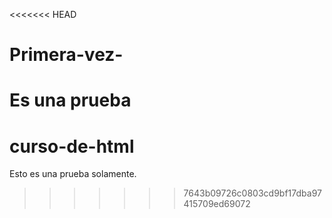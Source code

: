 <<<<<<< HEAD
# Primera-vez-
Es una prueba
=======
# curso-de-html
Esto es una prueba solamente.
>>>>>>> 7643b09726c0803cd9bf17dba97415709ed69072
